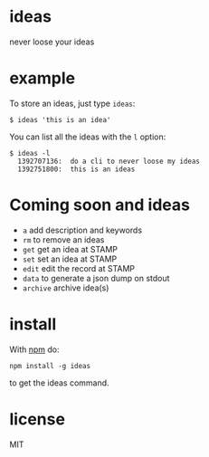 # ideas

never loose your ideas


# example

To store an ideas, just type `ideas`:

```
$ ideas 'this is an idea'
```

You can list all the ideas with the `l` option:

```
$ ideas -l
  1392707136:  do a cli to never loose my ideas
  1392751800:  this is an ideas
```

# Coming soon and ideas

  - `a` add description and keywords
  - `rm` to remove an ideas
  - `get` get an idea at STAMP
  - `set` set an idea at STAMP
  - `edit` edit the record at STAMP
  - `data` to generate a json dump on stdout
  - `archive` archive idea(s)


# install

With [npm](https://npmjs.org) do:

```
npm install -g ideas
```

to get the ideas command.

# license

MIT
